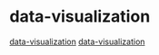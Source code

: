 # data-visualization

[data-visualization](https://github.com/nikolaydubina/go-binsize-treemap)
[data-visualization](https://github.com/Hedgehog-Computing/hedgehog-lab)

